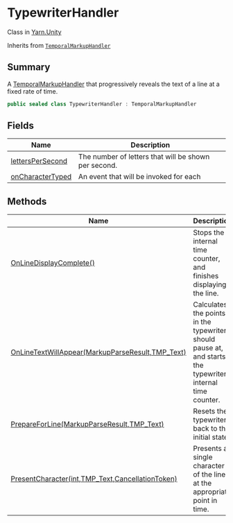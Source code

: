 # TypewriterHandler

Class in [Yarn.Unity](yarn.unity.md)

Inherits from [`TemporalMarkupHandler`](yarn.unity.temporalmarkuphandler.md)

## Summary

A [TemporalMarkupHandler](yarn.unity.temporalmarkuphandler.md) that progressively reveals the text of a line at a fixed rate of time.

```csharp
public sealed class TypewriterHandler : TemporalMarkupHandler
```

## Fields

| Name                                                                 | Description                                          |
| -------------------------------------------------------------------- | ---------------------------------------------------- |
| [lettersPerSecond](yarn.unity.typewriterhandler.letterspersecond.md) | The number of letters that will be shown per second. |
| [onCharacterTyped](yarn.unity.typewriterhandler.oncharactertyped.md) | An event that will be invoked for each               |

## Methods

| Name                                                                                                      | Description                                                                                                 |
| --------------------------------------------------------------------------------------------------------- | ----------------------------------------------------------------------------------------------------------- |
| [OnLineDisplayComplete()](yarn.unity.typewriterhandler.onlinedisplaycomplete.md)                          | Stops the internal time counter, and finishes displaying the line.                                          |
| [OnLineTextWillAppear(MarkupParseResult,TMP\_Text)](yarn.unity.typewriterhandler.onlinetextwillappear.md) | Calculates the points in the typewriter should pause at, and starts the typewriter's internal time counter. |
| [PrepareForLine(MarkupParseResult,TMP\_Text)](yarn.unity.typewriterhandler.prepareforline.md)             | Resets the typewriter back to the initial state.                                                            |
| [PresentCharacter(int,TMP\_Text,CancellationToken)](yarn.unity.typewriterhandler.presentcharacter.md)     | Presents a single character of the line, at the appropriate point in time.                                  |
